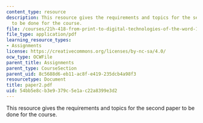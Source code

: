 ```yaml
---
content_type: resource
description: This resource gives the requirements and topics for the second paper
  to be done for the course.
file: /courses/21h-418-from-print-to-digital-technologies-of-the-word-1450-present-fall-2005/54bb5e8cb3e9379c5e1ac22a8399e3d2_paper2.pdf
file_type: application/pdf
learning_resource_types:
- Assignments
license: https://creativecommons.org/licenses/by-nc-sa/4.0/
ocw_type: OCWFile
parent_title: Assignments
parent_type: CourseSection
parent_uid: 8c5688d6-eb11-ac8f-e419-235dcb4a98f3
resourcetype: Document
title: paper2.pdf
uid: 54bb5e8c-b3e9-379c-5e1a-c22a8399e3d2
---
```

This resource gives the requirements and topics for the second paper to be done for the course.